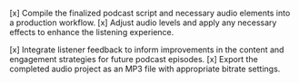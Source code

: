 [x] Compile the finalized podcast script and necessary audio elements into a production workflow.
[x] Adjust audio levels and apply any necessary effects to enhance the listening experience.


[x] Integrate listener feedback to inform improvements in the content and engagement strategies for future podcast episodes.
[x] Export the completed audio project as an MP3 file with appropriate bitrate settings.